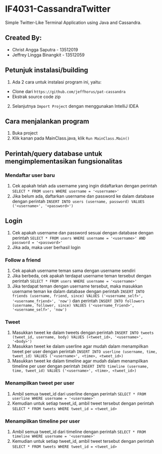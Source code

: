 # IF4031-CassandraTwitter
Simple Twitter-Like Terminal Application using Java and Cassandra.

## Created By:
- Christ Angga Saputra - 13512019
- Jeffrey Lingga Binangkit - 13512059

## Petunjuk instalasi/building
1. Ada 2 cara untuk instalasi program ini, yaitu:
  - Clone dari `https://github.com/jeffhorus/pat-cassandra`
  - Ekstrak source code zip

2. Selanjutnya `Import Project` dengan menggunakan IntelliJ IDEA

## Cara menjalankan program
1. Buka project
2. Klik kanan pada MainClass.java, klik `Run MainClass.Main()`

## Perintah/query database untuk mengimplementasikan fungsionalitas

### Mendaftar user baru
1. Cek apakah telah ada username yang ingin didaftarkan dengan perintah `SELECT * FROM users WHERE username = '<username>'`
2. Jika belum ada, daftarkan username dan password ke dalam database dengan perintah `INSERT INTO users (username, password) VALUES ('<username>', '<password>')`

## Login
1. Cek apakah username dan password sesuai dengan database dengan perintah `SELECT * FROM users WHERE username = '<username>' AND password = '<password>'`
2. Jika ada, maka user berhasil login

### Follow a friend
1. Cek apakah username teman sama dengan username sendiri
2. Jika berbeda, cek apakah terdapat username teman tersebut dengan perintah `SELECT * FROM users WHERE username = '<username>'`
3. Jika terdapat teman dengan username tersebut, maka masukkan username teman ke dalam database dengan perintah `INSERT INTO friends (username, friend, since) VALUES ('<username_self>', '<username_friend>', 'now')` dan perintah `INSERT INTO followers (username, follower, since) VALUES ('<username_friend>', '<username_self>', 'now')`

### Tweet
1. Masukkan tweet ke dalam tweets dengan perintah `INSERT INTO tweets (tweet_id, username, body) VALUES (<tweet_id>, '<username>', '<body>')`
2. Masukkan tweet ke dalam userline agar mudah dalam menampilkan tweet per user dengan perintah `INSERT INTO userline (username, time, tweet_id) VALUES ('<username>', <time>, <tweet_id>)`
3. Masukkan tweet ke dalam timeline agar mudah dalam menampilkan timeline per user dengan perintah `INSERT INTO timeline (username, time, tweet_id) VALUES ('<username>', <time>, <tweet_id>)`

### Menampilkan tweet per user
1. Ambil semua tweet_id dari userline dengan perintah `SELECT * FROM userline WHERE username = '<username>'`
2. Kemudian untuk setiap tweet_id, ambil tweet tersebut dengan perintah `SELECT * FROM tweets WHERE tweet_id = <tweet_id>`

### Menampilkan timeline per user
1. Ambil semua tweet_id dari timeline dengan perintah `SELECT * FROM timeline WHERE username = '<username>'`
2. Kemudian untuk setiap tweet_id, ambil tweet tersebut dengan perintah `SELECT * FROM tweets WHERE tweet_id = <tweet_id>`
